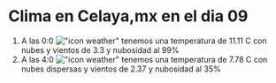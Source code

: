 # Clima en Celaya,mx en el dia 09

1. A las 0:0 !["icon weather"](http://openweathermap.org/img/w/04n.png) tenemos una temperatura de 11.11 C con nubes y  vientos de 3.3 y nubosidad al 99%
1. A las 4:0 !["icon weather"](http://openweathermap.org/img/w/03n.png) tenemos una temperatura de 7.78 C con nubes dispersas y  vientos de 2.37 y nubosidad al 35%
